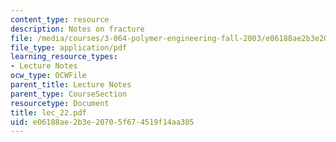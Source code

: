 ```yaml
---
content_type: resource
description: Notes on fracture
file: /media/courses/3-064-polymer-engineering-fall-2003/e06188ae2b3e20705f674519f14aa305_lec_22.pdf
file_type: application/pdf
learning_resource_types:
- Lecture Notes
ocw_type: OCWFile
parent_title: Lecture Notes
parent_type: CourseSection
resourcetype: Document
title: lec_22.pdf
uid: e06188ae-2b3e-2070-5f67-4519f14aa305
---
```


